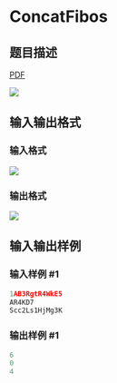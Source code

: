 # ConcatFibos

## 题目描述

[problemUrl]: https://uva.onlinejudge.org/index.php?option=com_onlinejudge&Itemid=8&category=871&page=show_problem&problem=5044

[PDF](https://uva.onlinejudge.org/external/131/p13133.pdf)

![](https://cdn.luogu.com.cn/upload/vjudge_pic/UVA13133/14348a0d7b940acbafc4887d1f39eeb08332a7f6.png)

## 输入输出格式

### 输入格式

![](https://cdn.luogu.com.cn/upload/vjudge_pic/UVA13133/59e1237ac17c3bd746ae788a4f5f6ee0b3a49509.png)

### 输出格式

![](https://cdn.luogu.com.cn/upload/vjudge_pic/UVA13133/387637ca793b21e394d1bc04958ebc703b21941b.png)

## 输入输出样例

### 输入样例 #1

```cpp
1AB3RgtR4WkE5
AR4KD7
Scc2Ls1HjMg3K
```


### 输出样例 #1

```cpp
6
0
4
```


